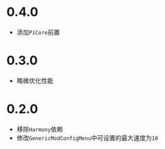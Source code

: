 # 0.4.0

- 添加`PiCore`前置

# 0.3.0

- 略微优化性能

# 0.2.0

- 移除`Harmony`依赖
- 修改`GenericModConfigMenu`中可设置的最大速度为`10`